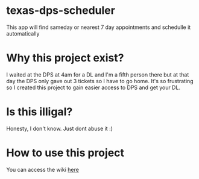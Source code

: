 # texas-dps-scheduler
This app will find sameday or nearest 7 day appointments and schedulle it automatically


# Why this project exist?
I waited at the DPS at 4am for a DL and I'm a fifth person there but at that day the DPS only gave out 3 tickets so I have to go home. It's so frustrating so I created this project to gain easier access to DPS and get your DL.

# Is this illigal?
Honesty, I don't know. Just dont abuse it :)

# How to use this project
You can access the wiki [here](https://github.com/phamleduy04/texas-dps-scheduler/wiki/Installation)

